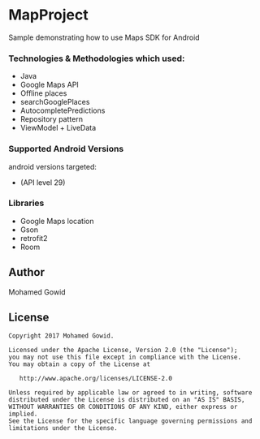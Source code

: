 # MapProject
Sample demonstrating how to use Maps SDK for Android


### Technologies & Methodologies which used:

- Java
- Google Maps API
- Offline places
- searchGooglePlaces
- AutocompletePredictions
- Repository pattern
- ViewModel + LiveData
  


### Supported Android Versions

android versions targeted:

- (API level 29)


### Libraries

- Google Maps location
- Gson
- retrofit2
- Room



## Author
Mohamed Gowid

License
--------


    Copyright 2017 Mohamed Gowid.

    Licensed under the Apache License, Version 2.0 (the "License");
    you may not use this file except in compliance with the License.
    You may obtain a copy of the License at

       http://www.apache.org/licenses/LICENSE-2.0

    Unless required by applicable law or agreed to in writing, software
    distributed under the License is distributed on an "AS IS" BASIS,
    WITHOUT WARRANTIES OR CONDITIONS OF ANY KIND, either express or implied.
    See the License for the specific language governing permissions and
    limitations under the License.
